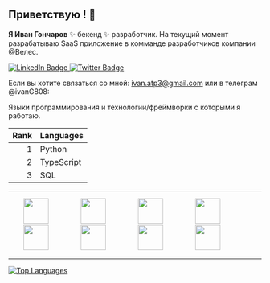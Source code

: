 ## Приветствую ! 👋


**Я Иван Гончаров**  ✨ бекенд ✨ разработчик. На текущий момент разрабатываю SaaS приложение в комманде разработчиков компании @Велес.

<div id="badges">
  <a href="https://www.linkedin.com/in/ivan-goncharov-422529243/">
    <img src="https://img.shields.io/badge/LinkedIn-blue?style=for-the-badge&logo=linkedin&logoColor=white" alt="LinkedIn Badge"/>
  </a>
  <a href="https://hh.ru/resume/eeb0fec4ff0ded24490039ed1f73365749456d">
    <img src="https://img.shields.io/badge/Twitter-blue?style=for-the-badge&logo=twitter&logoColor=white" alt="Twitter Badge"/>
  </a>
</div>

Если вы хотите связаться со мной:  ivan.atp3@gmail.com или в телеграм @ivanG808:

Языки программирования и технологии/фреймворки с которыми я работаю.

| Rank | Languages |                
|-----:|-----------|
|     1| Python    |
|     2| TypeScript|
|     3| SQL       |

---

<div>

<img height="50" width="50" hspace="30" src="https://cdn.jsdelivr.net/gh/devicons/devicon@latest/icons/python/python-original-wordmark.svg" />

<img height="50" width="50" hspace="30" src="https://cdn.jsdelivr.net/gh/devicons/devicon@latest/icons/apachekafka/apachekafka-original.svg" />

<img height="50" width="50" hspace="30" src="https://cdn.jsdelivr.net/gh/devicons/devicon@latest/icons/postgresql/postgresql-original.svg" />

<img height="50" width="50" hspace="30" src="https://cdn.jsdelivr.net/gh/devicons/devicon@latest/icons/sqlalchemy/sqlalchemy-original.svg" /> 

<img height="50" width="50" hspace="30" src="https://cdn.jsdelivr.net/gh/devicons/devicon@latest/icons/docker/docker-plain-wordmark.svg" />

<img height="50" width="50" hspace="30" src="https://cdn.jsdelivr.net/gh/devicons/devicon@latest/icons/fastapi/fastapi-original.svg" />

<img height="50" width="50" hspace="30" src="https://cdn.jsdelivr.net/gh/devicons/devicon@latest/icons/nextjs/nextjs-original.svg" />

<img height="50" width="50" hspace="30" src="https://cdn.jsdelivr.net/gh/devicons/devicon@latest/icons/apacheairflow/apacheairflow-original-wordmark.svg" />
  
</div>          

---



[![Top Languages](https://github-readme-stats.vercel.app/api?username=ivan|Stereotekk)](https://github.com/anuraghazra/github-readme-stats)
           
          
          
          
          

